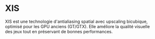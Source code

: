 # XIS
XIS est une technologie d'antialiasing spatial avec upscaling bicubique, optimisé pour les GPU anciens (GT/GTX). Elle améliore la qualité visuelle des jeux tout en préservant de bonnes performances.
